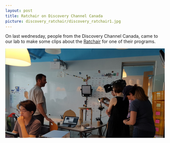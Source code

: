 ```yaml
---
layout: post
title: Ratchair on Discovery Channel Canada
picture: discovery_ratchair/discovery_ratchair1.jpg
---
```


On last wednesday, people from the Discovery Channel Canada, came to our lab to make some clips about the <a target = "_blank" href = "http://www.mid.kaist.ac.kr/projects/ratchair/">Ratchair</a> for one of their programs.

![Ratchair on Discovery Channel Canada](/news/img/discovery_ratchair/discovery_ratchair2.jpg "Ratchair on Discovery Channel Canada")
